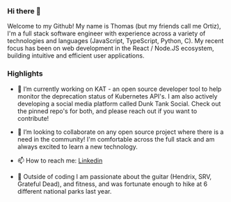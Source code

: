 ### Hi there 👋

Welcome to my Github! My name is Thomas (but my friends call me Ortiz), I'm a full stack software engineer with experience across a variety of technologies and languages (JavaScript, TypeScript, Python, C). My recent focus has been on web development in the React / Node.JS ecosystem, building intuitive and efficient user applications. 

### Highlights
- 🔭 I’m currently working on KAT - an open source developer tool to help monitor the deprecation status of Kubernetes API's. I am also actively developing a social media platform called Dunk Tank Social. Check out the pinned repo's for both, and please reach out if you want to contribute!

- 🤝 I’m looking to collaborate on any open source project where there is a need in the community! I'm comfortable across the full stack and am always excited to learn a new technology.

- 📫 How to reach me: [Linkedin](https://www.linkedin.com/in/thomas-444-ortiz/)
  
- 🎸 Outside of coding I am passionate about the guitar (Hendrix, SRV, Grateful Dead), and fitness, and was fortunate enough to hike at 6 different national parks last year.

